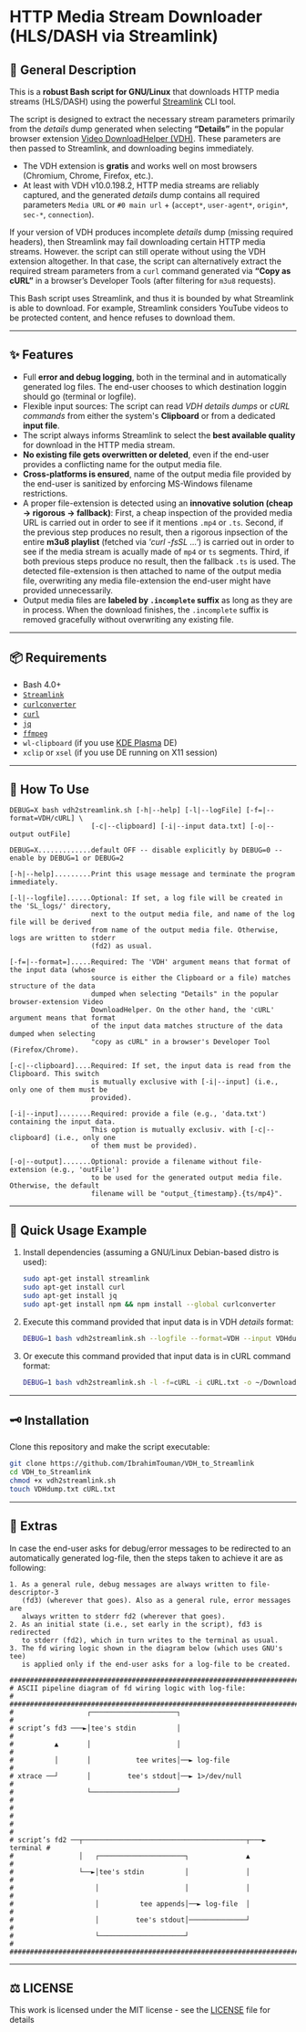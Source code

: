 # HTTP Media Stream Downloader (HLS/DASH via Streamlink)

## 📝 General Description

This is a **robust Bash script for GNU/Linux** that downloads HTTP media streams (HLS/DASH) using the powerful [Streamlink](https://streamlink.github.io/) CLI tool.  

The script is designed to extract the necessary stream parameters primarily from the *details* dump generated when selecting **“Details”** in the popular browser extension [Video DownloadHelper (VDH)](https://www.downloadhelper.net/). These parameters are then passed to Streamlink, and downloading begins immediately.  

- The VDH extension is **gratis** and works well on most browsers (Chromium, Chrome, Firefox, etc.).  
- At least with VDH v10.0.198.2, HTTP media streams are reliably captured, and the generated *details* dump contains all required parameters `Media URL` or `#0 main url` + (`accept*`, `user-agent*`, `origin*`, `sec-*`, `connection`).  

If your version of VDH produces incomplete *details* dump (missing required headers), then Streamlink may fail downloading certain HTTP media streams. However. the script can still operate without using the VDH extension altogether. In that case, the script can alternatively extract the required stream parameters from a `curl` command generated via **“Copy as cURL”** in a browser’s Developer Tools (after filtering for `m3u8` requests).  

This Bash script uses Streamlink, and thus it is bounded by what Streamlink is able to download. For example, Streamlink considers YouTube videos to be protected content, and hence refuses to download them.

---

## ✨ Features

- Full **error and debug logging**, both in the terminal and in automatically generated log files. The end-user chooses to which destination loggin should go (terminal or logfile).  
- Flexible input sources: The script can read *VDH details dumps* or *cURL commands* from either the system's **Clipboard** or from a dedicated **input file**.  
- The script always informs Streamlink to select the **best available quality** for download in the HTTP media stream.  
- **No existing file gets overwritten or deleted**, even if the end-user provides a conflicting name for the output media file.  
- **Cross-platforms is ensured**, name of the output media file provided by the end-user is sanitized by enforcing MS-Windows filename restrictions.  
- A proper file-extension is detected using an **innovative solution (cheap → rigorous → fallback)**: First, a cheap inspection of the provided media URL is carried out in order to see if it mentions `.mp4` or `.ts`. Second, if the previous step produces no result, then a rigorous inpsection of the entire **m3u8 playlist** (fetched via *'curl -fsSL ...'*) is carried out in order to see if the media stream is acually made of `mp4` or `ts` segments. Third, if both previous steps produce no result, then the fallback `.ts` is used. The detected file-extension is then attached to name of the output media file, overwriting any media file-extension the end-user might have provided unnecessarily.  
- Output media files are **labeled by `.incomplete` suffix** as long as they are in process. When the download finishes, the `.incomplete` suffix is removed gracefully without overwriting any existing file.  

---

## 📦 Requirements

- Bash 4.0+  
- [`Streamlink`](https://streamlink.github.io/)  
- [`curlconverter`](https://github.com/curlconverter/curlconverter)  
- [`curl`](https://github.com/curl/curl)  
- [`jq` ](https://github.com/jqlang/jq)  
- [`ffmpeg`](https://github.com/FFmpeg/FFmpeg)  
- `wl-clipboard` (if you use [KDE Plasma](https://kde.org/plasma-desktop/) DE)  
- `xclip` or `xsel` (if you use DE running on X11 session)  

---

## 🧞 How To Use

```text
DEBUG=X bash vdh2streamlink.sh [-h|--help] [-l|--logFile] [-f=|--format=VDH/cURL] \
                    [-c|--clipboard] [-i|--input data.txt] [-o|--output outFile]

DEBUG=X.............default OFF -- disable explicitly by DEBUG=0 -- enable by DEBUG=1 or DEBUG=2

[-h|--help].........Print this usage message and terminate the program immediately.

[-l|--logfile]......Optional: If set, a log file will be created in the 'SL_logs/' directory,
                    next to the output media file, and name of the log file will be derived
                    from name of the output media file. Otherwise, logs are written to stderr
                    (fd2) as usual.

[-f=|--format=].....Required: The 'VDH' argument means that format of the input data (whose
                    source is either the Clipboard or a file) matches structure of the data
                    dumped when selecting "Details" in the popular browser-extension Video
                    DownloadHelper. On the other hand, the 'cURL' argument means that format
                    of the input data matches structure of the data dumped when selecting
                    "copy as cURL" in a browser's Developer Tool (Firefox/Chrome).

[-c|--clipboard]....Required: If set, the input data is read from the Clipboard. This switch
                    is mutually exclusive with [-i|--input] (i.e., only one of them must be
                    provided).

[-i|--input]........Required: provide a file (e.g., 'data.txt') containing the input data.
                    This option is mutually exclusiv. with [-c|--clipboard] (i.e., only one
                    of them must be provided).

[-o|--output].......Optional: provide a filename without file-extension (e.g., 'outFile')
                    to be used for the generated output media file. Otherwise, the default
                    filename will be "output_{timestamp}.{ts/mp4}".
```

---

## 🚀 Quick Usage Example

1. Install dependencies (assuming a GNU/Linux Debian-based distro is used):  
   ```bash
   sudo apt-get install streamlink
   sudo apt-get install curl
   sudo apt-get install jq
   sudo apt-get install npm && npm install --global curlconverter
   ```
2. Execute this command provided that input data is in VDH *details* format:  
   ```bash
   DEBUG=1 bash vdh2streamlink.sh --logfile --format=VDH --input VDHdump.txt --output ~/Downloads/'Never Gonna Give You Up - odysee'
   ```
3. Or execute this command provided that input data is in cURL command format:  
   ```bash
   DEBUG=1 bash vdh2streamlink.sh -l -f=cURL -i cURL.txt -o ~/Downloads/'Never Gonna Give You Up - odysee'
   ```

---

## 🗝️ Installation

Clone this repository and make the script executable:  

```bash
git clone https://github.com/IbrahimTouman/VDH_to_Streamlink
cd VDH_to_Streamlink
chmod +x vdh2streamlink.sh
touch VDHdump.txt cURL.txt
```

---

## 📜 Extras

In case the end-user asks for debug/error messages to be redirected to an automatically generated log-file, then the steps taken to achieve it are as following:  
```text
1. As a general rule, debug messages are always written to file-descriptor-3
   (fd3) (wherever that goes). Also as a general rule, error messages are
   always written to stderr fd2 (wherever that goes).
2. As an initial state (i.e., set early in the script), fd3 is redirected
   to stderr (fd2), which in turn writes to the terminal as usual.
3. The fd wiring logic shown in the diagram below (which uses GNU's tee)
   is applied only if the end-user asks for a log-file to be created.

##########################################################################
# ASCII pipeline diagram of fd wiring logic with log-file:               #
##########################################################################
#                  ┌─────────────────────┐                               #
# script’s fd3 ───►│tee's stdin          │                               #
#          ▲       │                     │                               #
#          │       │           tee writes│──► log-file                   #
# xtrace ──┘       │         tee's stdout│──► 1>/dev/null                #
#                  └─────────────────────┘                               #
#                                                                        #
#                                                                        #
# script’s fd2 ──┬────────────────────────────────────────┬───► terminal #
#                │   ┌─────────────────────┐              ▲              #
#                └──►│tee's stdin          │              │              #
#                    │                     │              │              #
#                    │          tee appends│──► log-file  │              #
#                    │         tee's stdout│──────────────┘              #
#                    └─────────────────────┘                             #
##########################################################################
```

---

## ⚖️ LICENSE

This work is licensed under the MIT license - see the [LICENSE](https://github.com/IbrahimTouman/VDH_to_Streamlink/blob/master/LICENSE) file for details  
